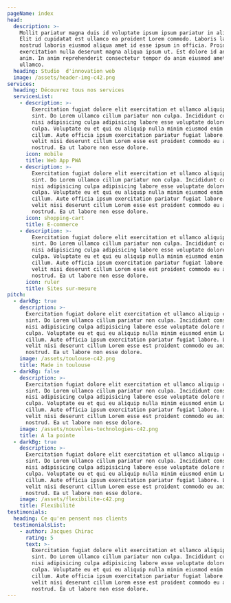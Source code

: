 ```yaml
---
pageName: index
head:
  description: >-
    Mollit pariatur magna duis id voluptate ipsum ipsum pariatur in aliquip.
    Elit id cupidatat est ullamco ea proident Lorem commodo. Laboris labore
    nostrud laboris eiusmod aliqua amet id esse ipsum in officia. Proident
    exercitation nulla deserunt magna aliqua ipsum ut. Est dolore id anim velit
    anim. In anim reprehenderit consectetur tempor do anim eiusmod amet velit
    ullamco.
  heading: Studio  d'innovation web
  image: /assets/header-img-c42.png
services:
  heading: Découvrez tous nos services
  servicesList:
    - description: >-
        Exercitation fugiat dolore elit exercitation et ullamco aliquip culpa
        sint. Do Lorem ullamco cillum pariatur non culpa. Incididunt consequat
        nisi adipisicing culpa adipisicing labore esse voluptate dolore minim
        culpa. Voluptate eu et qui eu aliquip nulla minim eiusmod enim Lorem est
        cillum. Aute officia ipsum exercitation pariatur fugiat labore. Labore
        velit nisi deserunt cillum Lorem esse est proident commodo eu anim irure
        nostrud. Ea ut labore non esse dolore.
      icon: mobile
      title: Web App PWA
    - description: >-
        Exercitation fugiat dolore elit exercitation et ullamco aliquip culpa
        sint. Do Lorem ullamco cillum pariatur non culpa. Incididunt consequat
        nisi adipisicing culpa adipisicing labore esse voluptate dolore minim
        culpa. Voluptate eu et qui eu aliquip nulla minim eiusmod enim Lorem est
        cillum. Aute officia ipsum exercitation pariatur fugiat labore. Labore
        velit nisi deserunt cillum Lorem esse est proident commodo eu anim irure
        nostrud. Ea ut labore non esse dolore.
      icon: shopping-cart
      title: E-commerce
    - description: >-
        Exercitation fugiat dolore elit exercitation et ullamco aliquip culpa
        sint. Do Lorem ullamco cillum pariatur non culpa. Incididunt consequat
        nisi adipisicing culpa adipisicing labore esse voluptate dolore minim
        culpa. Voluptate eu et qui eu aliquip nulla minim eiusmod enim Lorem est
        cillum. Aute officia ipsum exercitation pariatur fugiat labore. Labore
        velit nisi deserunt cillum Lorem esse est proident commodo eu anim irure
        nostrud. Ea ut labore non esse dolore.
      icon: ruler
      title: Sites sur-mesure
pitch:
  - darkBg: true
    description: >-
      Exercitation fugiat dolore elit exercitation et ullamco aliquip culpa
      sint. Do Lorem ullamco cillum pariatur non culpa. Incididunt consequat
      nisi adipisicing culpa adipisicing labore esse voluptate dolore minim
      culpa. Voluptate eu et qui eu aliquip nulla minim eiusmod enim Lorem est
      cillum. Aute officia ipsum exercitation pariatur fugiat labore. Labore
      velit nisi deserunt cillum Lorem esse est proident commodo eu anim irure
      nostrud. Ea ut labore non esse dolore.
    image: /assets/toulouse-c42.png
    title: Made in toulouse
  - darkBg: false
    description: >-
      Exercitation fugiat dolore elit exercitation et ullamco aliquip culpa
      sint. Do Lorem ullamco cillum pariatur non culpa. Incididunt consequat
      nisi adipisicing culpa adipisicing labore esse voluptate dolore minim
      culpa. Voluptate eu et qui eu aliquip nulla minim eiusmod enim Lorem est
      cillum. Aute officia ipsum exercitation pariatur fugiat labore. Labore
      velit nisi deserunt cillum Lorem esse est proident commodo eu anim irure
      nostrud. Ea ut labore non esse dolore.
    image: /assets/nouvelles-technologies-c42.png
    title: A la pointe
  - darkBg: true
    description: >-
      Exercitation fugiat dolore elit exercitation et ullamco aliquip culpa
      sint. Do Lorem ullamco cillum pariatur non culpa. Incididunt consequat
      nisi adipisicing culpa adipisicing labore esse voluptate dolore minim
      culpa. Voluptate eu et qui eu aliquip nulla minim eiusmod enim Lorem est
      cillum. Aute officia ipsum exercitation pariatur fugiat labore. Labore
      velit nisi deserunt cillum Lorem esse est proident commodo eu anim irure
      nostrud. Ea ut labore non esse dolore.
    image: /assets/flexibilite-c42.png
    title: Flexibilité
testimonials:
  heading: Ce qu'en pensent nos clients
  testimonialsList:
    - author: Jacques Chirac
      rating: 5
      text: >-
        Exercitation fugiat dolore elit exercitation et ullamco aliquip culpa
        sint. Do Lorem ullamco cillum pariatur non culpa. Incididunt consequat
        nisi adipisicing culpa adipisicing labore esse voluptate dolore minim
        culpa. Voluptate eu et qui eu aliquip nulla minim eiusmod enim Lorem est
        cillum. Aute officia ipsum exercitation pariatur fugiat labore. Labore
        velit nisi deserunt cillum Lorem esse est proident commodo eu anim irure
        nostrud. Ea ut labore non esse dolore.
---
```


